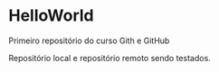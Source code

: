 # HelloWorld
Primeiro repositório do curso Gith e GitHub

Repositório local e repositório remoto sendo testados.